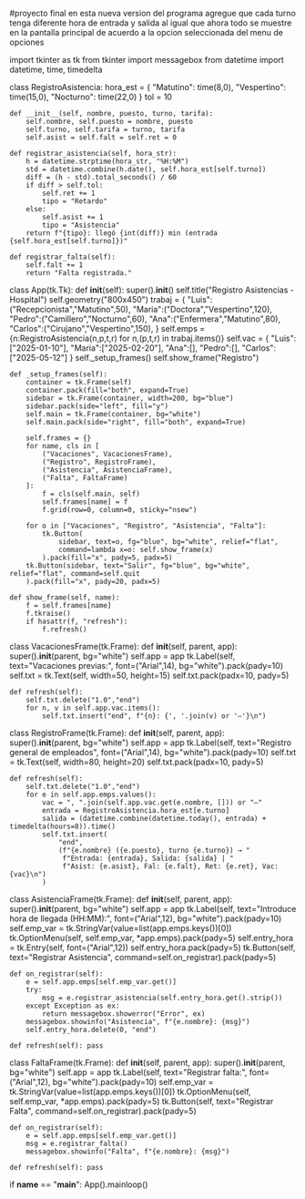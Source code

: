 #proyecto final
en esta nueva version del programa agregue que cada turno tenga diferente hora de entrada y salida al igual que ahora todo se muestre en la pantalla principal de acuerdo a la opcion seleccionada del menu de opciones 


import tkinter as tk
from tkinter import messagebox
from datetime import datetime, time, timedelta

class RegistroAsistencia:
    hora_est = {
        "Matutino": time(8,0),
        "Vespertino": time(15,0),
        "Nocturno": time(22,0)
    }
    tol = 10 

    def __init__(self, nombre, puesto, turno, tarifa):
        self.nombre, self.puesto = nombre, puesto
        self.turno, self.tarifa = turno, tarifa
        self.asist = self.falt = self.ret = 0

    def registrar_asistencia(self, hora_str):
        h = datetime.strptime(hora_str, "%H:%M")
        std = datetime.combine(h.date(), self.hora_est[self.turno])
        diff = (h - std).total_seconds() / 60
        if diff > self.tol:
            self.ret += 1
            tipo = "Retardo"
        else:
            self.asist += 1
            tipo = "Asistencia"
        return f"{tipo}: llegó {int(diff)} min (entrada {self.hora_est[self.turno]})"

    def registrar_falta(self):
        self.falt += 1
        return "Falta registrada."

class App(tk.Tk):
    def __init__(self):
        super().__init__()
        self.title("Registro Asistencias - Hospital")
        self.geometry("800x450")
        trabaj = {
            "Luis":("Recepcionista","Matutino",50),
            "Maria":("Doctora","Vespertino",120),
            "Pedro":("Camillero","Nocturno",60),
            "Ana":("Enfermera","Matutino",80),
            "Carlos":("Cirujano","Vespertino",150),
        }
        self.emps = {n:RegistroAsistencia(n,p,t,r) for n,(p,t,r) in trabaj.items()}
        self.vac = {
            "Luis":["2025-01-10"], "Maria":["2025-02-20"],
            "Ana":[], "Pedro":[], "Carlos":["2025-05-12"]
        }
        self._setup_frames()
        self.show_frame("Registro")

    def _setup_frames(self):
        container = tk.Frame(self)
        container.pack(fill="both", expand=True)
        sidebar = tk.Frame(container, width=200, bg="blue")
        sidebar.pack(side="left", fill="y")
        self.main = tk.Frame(container, bg="white")
        self.main.pack(side="right", fill="both", expand=True)

        self.frames = {}
        for name, cls in [
            ("Vacaciones", VacacionesFrame),
            ("Registro", RegistroFrame),
            ("Asistencia", AsistenciaFrame),
            ("Falta", FaltaFrame)
        ]:
            f = cls(self.main, self)
            self.frames[name] = f
            f.grid(row=0, column=0, sticky="nsew")

        for o in ["Vacaciones", "Registro", "Asistencia", "Falta"]:
            tk.Button(
                sidebar, text=o, fg="blue", bg="white", relief="flat",
                command=lambda x=o: self.show_frame(x)
            ).pack(fill="x", pady=5, padx=5)
        tk.Button(sidebar, text="Salir", fg="blue", bg="white", relief="flat", command=self.quit
        ).pack(fill="x", pady=20, padx=5)

    def show_frame(self, name):
        f = self.frames[name]
        f.tkraise()
        if hasattr(f, "refresh"):
            f.refresh()

class VacacionesFrame(tk.Frame):
    def __init__(self, parent, app):
        super().__init__(parent, bg="white")
        self.app = app
        tk.Label(self, text="Vacaciones previas:", font=("Arial",14), bg="white").pack(pady=10)
        self.txt = tk.Text(self, width=50, height=15)
        self.txt.pack(padx=10, pady=5)

    def refresh(self):
        self.txt.delete("1.0","end")
        for n, v in self.app.vac.items():
            self.txt.insert("end", f"{n}: {', '.join(v) or '—'}\n")

class RegistroFrame(tk.Frame):
    def __init__(self, parent, app):
        super().__init__(parent, bg="white")
        self.app = app
        tk.Label(self, text="Registro general de empleados", font=("Arial",14), bg="white").pack(pady=10)
        self.txt = tk.Text(self, width=80, height=20)
        self.txt.pack(padx=10, pady=5)

    def refresh(self):
        self.txt.delete("1.0","end")
        for e in self.app.emps.values():
            vac = ", ".join(self.app.vac.get(e.nombre, [])) or "—"
            entrada = RegistroAsistencia.hora_est[e.turno]
            salida = (datetime.combine(datetime.today(), entrada) + timedelta(hours=8)).time()
            self.txt.insert(
                "end",
                (f"{e.nombre} ({e.puesto}, turno {e.turno}) → "
                 f"Entrada: {entrada}, Salida: {salida} | "
                 f"Asist: {e.asist}, Fal: {e.falt}, Ret: {e.ret}, Vac: {vac}\n")
            )

class AsistenciaFrame(tk.Frame):
    def __init__(self, parent, app):
        super().__init__(parent, bg="white")
        self.app = app
        tk.Label(self, text="Introduce hora de llegada (HH:MM):", font=("Arial",12), bg="white").pack(pady=10)
        self.emp_var = tk.StringVar(value=list(app.emps.keys())[0])
        tk.OptionMenu(self, self.emp_var, *app.emps).pack(pady=5)
        self.entry_hora = tk.Entry(self, font=("Arial",12))
        self.entry_hora.pack(pady=5)
        tk.Button(self, text="Registrar Asistencia", command=self.on_registrar).pack(pady=5)

    def on_registrar(self):
        e = self.app.emps[self.emp_var.get()]
        try:
            msg = e.registrar_asistencia(self.entry_hora.get().strip())
        except Exception as ex:
            return messagebox.showerror("Error", ex)
        messagebox.showinfo("Asistencia", f"{e.nombre}: {msg}")
        self.entry_hora.delete(0, "end")

    def refresh(self): pass

class FaltaFrame(tk.Frame):
    def __init__(self, parent, app):
        super().__init__(parent, bg="white")
        self.app = app
        tk.Label(self, text="Registrar falta:", font=("Arial",12), bg="white").pack(pady=10)
        self.emp_var = tk.StringVar(value=list(app.emps.keys())[0])
        tk.OptionMenu(self, self.emp_var, *app.emps).pack(pady=5)
        tk.Button(self, text="Registrar Falta", command=self.on_registrar).pack(pady=5)

    def on_registrar(self):
        e = self.app.emps[self.emp_var.get()]
        msg = e.registrar_falta()
        messagebox.showinfo("Falta", f"{e.nombre}: {msg}")

    def refresh(self): pass

if __name__ == "__main__":
    App().mainloop()
